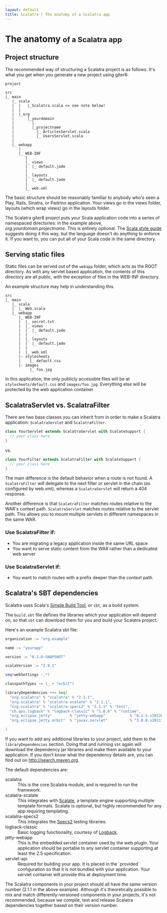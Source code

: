 ```yaml
---
layout: default
title: Scalatra | The anatomy of a Scalatra app
---
```


<div class="page-header">
  <h1>The anatomy
    <small>of a Scalatra app</small>
  </h1>
</div>

## Project structure

The recommended way of structuring a Scalatra project is as follows. It's
what you get when you generate a new project using giter8:

    project

    src
    |_ main
       |_ scala
       |  |   |_Scalatra.scala <= see note below!
       |  |
       |  |_org
       |      |_yourdomain
       |        |
       |        |_projectname
       |          |_ ArticlesServlet.scala
       |          |_ UsersServlet.scala
       |
       |_ webapp
          |
          |_ WEB-INF
             |
             |_ views
             |  |_ default.jade
             |
             |_ layouts
             |  |_ default.jade
             |
             |_ web.xml



The basic structure should be reasonably familiar to anybody who's seen a Play,
Rails, Sinatra, or Padrino application. Your views go in the views folder,
layouts (which wrap views) go in the layouts folder.

The Scalatra giter8 project puts your Scala application code into a series of
namespaced directories: in the example above, _org.yourdomain.projectname_.
This is entirely optional. The [Scala style guide][styleguide]
suggests doing it this way, but the language doesn't do anything to enforce it.
If you want to, you can put all of your Scala code in the same directory.

[styleguide]: http://docs.scala-lang.org/style/

## Serving static files

Static files can be served out of the `webapp` folder, which acts as the ROOT
directory. As with any servlet based application, the contents of this directory
are all public, with the exception of files in the WEB-INF directory.

An example structure may help in understanding this.

    src
    |_ main
       |_ scala
       |  |_ Web.scala
       |_ webapp
          |_ WEB-INF
          |  |_ secret.txt
          |  |_ views
          |  |  |_ default.jade
          |  |
          |  |_ layouts
          |  |  |_ default.jade
          |  |
          |  |_ web.xml
          |- stylesheets
          |    |_ default.css
          |- images
               |_ foo.jpg


In this application, the only publicly accessible files will be at
`stylesheets/default.css` and `images/foo.jpg`. Everything else will be
protected by the web application container.


## ScalatraServlet vs. ScalatraFilter

There are two base classes you can inherit from in order to make a
Scalatra application: `ScalatraServlet` and `ScalatraFilter`.

```scala
class YourServlet extends ScalatraServlet with ScalateSupport {
  // your class here
}

```

vs.

```scala
class YourFilter extends ScalatraFilter with ScalateSupport {
  // your class here
}

```

The main difference is the default behavior when a route is not found.
A `ScalatraFilter` will delegate to the next filter or servlet in the chain (as
configured by web.xml), whereas a `ScalatraServlet` will return a 404
response.

Another difference is that `ScalatraFilter` matches routes relative to
the WAR's context path. `ScalatraServlet` matches routes relative to the
servlet path. This allows you to mount multiple servlets in different namespaces
in the same WAR.

### Use ScalatraFilter if:

* You are migrating a legacy application inside the same URL space
* You want to serve static content from the WAR rather than a
  dedicated web server

### Use ScalatraServlet if:

* You want to match routes with a prefix deeper than the context path.


## Scalatra's SBT dependencies

Scalatra uses Scala's [Simple Build Tool][sbt-site], or `sbt`, as a build system.

[sbt-site]: http://www.scala-sbt.org/

The `build.sbt` file defines the libraries which your application will depend on,
so that `sbt` can download them for you and build your Scalatra project.

Here's an example Scalatra sbt file:

```scala
organization := "org.example"

name := "yourapp"

version := "0.1.0-SNAPSHOT"

scalaVersion := "2.9.1"

seq(webSettings :_*)

classpathTypes ~= (_ + "orbit")

libraryDependencies ++= Seq(
  "org.scalatra" % "scalatra" % "2.1.1",
  "org.scalatra" % "scalatra-scalate" % "2.1.1",
  "org.scalatra" % "scalatra-specs2" % "2.1.1" % "test",
  "ch.qos.logback" % "logback-classic" % "1.0.6" % "runtime",
  "org.eclipse.jetty"        % "jetty-webapp"           % "8.1.5.v20120716"     % "container",
  "org.eclipse.jetty.orbit"  % "javax.servlet"          % "3.0.0.v201112011016" % "container;provided;test" artifacts (Artifact("javax.servlet", "jar", "jar"))

)
```

<div class="alert alert-info">
<span class="badge badge-info"><i class="icon-flag icon-white"></i></span>
If you want to add any additional libraries to your project, add them to the
<code>libraryDependencies</code> section. Doing that and running <code>sbt</code>
again will download the dependency jar libraries and make them available to
your application. If you don't know what the dependency details are, you can
find out on <a href="http://search.maven.org">http://search.maven.org</a>.
</div>

The default dependencies are:

<dl class="dl-horizontal">
  <dt>scalatra</dt>
  <dd>This is the core Scalatra module, and is required to run the framework.</dd>
  <dt>scalatra-scalate</dt>
  <dd>This integrates with <a href="http://scalate.fusesource.org">Scalate</a>,
  a template engine supporting multiple template formats. Scalate is optional, but
  highly recommended for any app requiring templating.</dd>
  <dt>scalatra-specs2</dt>
  <dd>This integrates the <a href="https://github.com/etorreborre/specs2">Specs2</a>
      testing libraries.</dd>
  <dt>logback-classic</dt>
  <dd>Basic logging functionality, courtesy of <a href="http://logback.qos.ch/">Logback</a>.</dd>
  <dt>jetty-webapp</dt>
  <dd>This is the embedded servlet container used by the web plugin. Your application should be portable to any servlet container supporting at least the 2.5 specification.</dd>
  <dt>servlet-api</dt>
  <dd>Required for building your app.  It is placed in the `provided`
  configuration so that it is not bundled with your application.  Your servlet
  container will provide this at deployment time.</dd>
</dl>

The Scalatra components in your project should all have the same version number (2.1.1 in the above example). Although it's theoretically possible to mix and match differently-versioned components in your projects, it's not recommended, because we compile, test and release Scalatra dependencies together based on their version number. 
